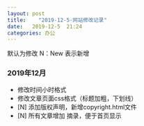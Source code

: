 ```yaml
---
layout: post
title:    "2019-12-5-网站修改记录"
date:   2019-12-5  21:24 
categories: 办公
---
```


默认为修改
N：New 表示新增


### 2019年12月

- 修改时间小时格式
- 修改文章页面css格式（标题加粗，下划线）
- [N] 添加版权声明，新增copyright.html文件
- [N] 所有文章增加 <!--more-->摘录，便于首页显示

